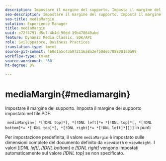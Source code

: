 ```yaml
---
description: Impostare il margine del supporto. Imposta il margine del supporto impostato nel file PDF.
seo-description: Impostare il margine del supporto. Imposta il margine del supporto impostato nel file PDF.
seo-title: mediaMargin
solution: Experience Manager
title: mediaMargin
uuid: e72f4791-d5c7-4b4d-90dd-39b478640abd
feature: Dynamic Media Classic, SDK/API
role: Sviluppatore, Business Practices
translation-type: tm+mt
source-git-commit: 469d1a5c43a972116a8a2efb0de5708800130a99
workflow-type: tm+mt
source-wordcount: '80'
ht-degree: 0%

---
```



# mediaMargin{#mediamargin}

Impostare il margine del supporto. Imposta il margine del supporto impostato nel file PDF.

` mediaMargin=[ *[!DNL top]*[, *[!DNL left]*= *[!DNL top]*[, *[!DNL bottom]*= *[!DNL top]*[, *[!DNL right]*= *[!DNL left]*]]]]` in punti

Per impostazione predefinita, il valore `mediaMargin` è impostato sulle dimensioni complete del documento definito da `viewWidth` e `viewHeight`. I valori *[!DNL left]*, *[!DNL bottom]* e *[!DNL right]* vengono impostati automaticamente sul valore *[!DNL top]* se non specificato.
